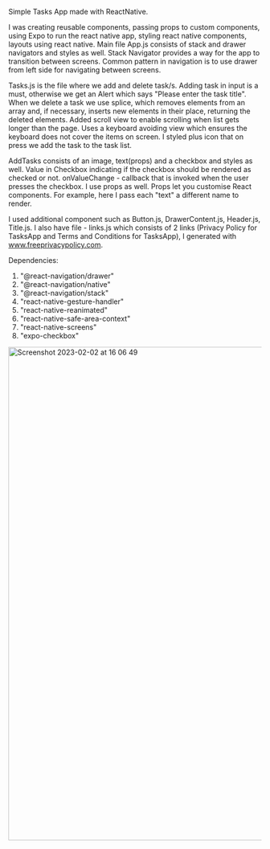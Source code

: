 Simple Tasks App made with ReactNative.

I was creating reusable components, passing props to custom components, using Expo to run the react native app, styling react native components, layouts using react native. 
Main file App.js consists of stack and drawer navigators and styles as well. Stack Navigator provides a way for the app to transition between screens. Common pattern in navigation is to use drawer from left side for navigating between screens.

Tasks.js is the file where we add and delete task/s. Adding task in input is a must, otherwise we get an Alert which says "Please enter the task title". When we delete a task we use splice, which removes elements from an array and, if necessary, inserts new elements in their place, returning the deleted elements. Added scroll view to enable scrolling when list gets longer than the page. Uses a keyboard avoiding view which ensures the keyboard does not cover the items on screen.  I styled plus icon that on press we add the task to the task list.

AddTasks consists of an image, text(props) and a checkbox and styles as well. Value in Checkbox indicating if the checkbox should be rendered as checked or not. onValueChange - callback that is invoked when the user presses the checkbox. I use props as well. Props let you customise React components. For example, here I pass each "text" a different name to render. 

I used additional component such as Button.js, DrawerContent.js, Header.js, Title.js. I also have file - links.js which consists of 2 links (Privacy Policy for TasksApp and Terms and Conditions for TasksApp), I generated with www.freeprivacypolicy.com.



Dependencies:
   1. "@react-navigation/drawer"
   2. "@react-navigation/native"
   3. "@react-navigation/stack"
   4. "react-native-gesture-handler"
   5. "react-native-reanimated"
   6. "react-native-safe-area-context"
   7. "react-native-screens"
   8. "expo-checkbox"


<img width="982" alt="Screenshot 2023-02-02 at 16 06 49" src="https://user-images.githubusercontent.com/112869405/216361930-d5dbc137-1662-460f-b639-33b7313d54df.png">
